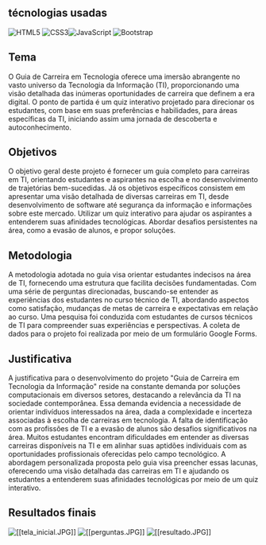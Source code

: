 ## técnologias usadas
![HTML5](https://img.shields.io/badge/html5-%23E34F26.svg?style=for-the-badge&logo=html5&logoColor=white) ![CSS3](https://img.shields.io/badge/css3-%231572B6.svg?style=for-the-badge&logo=css3&logoColor=white)![JavaScript](https://img.shields.io/badge/javascript-%23323330.svg?style=for-the-badge&logo=javascript&logoColor=%23F7DF1E)
![Bootstrap](https://img.shields.io/badge/bootstrap-%238511FA.svg?style=for-the-badge&logo=bootstrap&logoColor=white) 

## Tema
O Guia de Carreira em Tecnologia oferece uma imersão abrangente no vasto universo da Tecnologia da Informação (TI), proporcionando uma visão detalhada das inúmeras oportunidades de carreira que definem a era digital. O ponto de partida é um quiz interativo projetado para direcionar os estudantes, com base em suas preferências e habilidades, para áreas específicas da TI, iniciando assim uma jornada de descoberta e autoconhecimento.

## Objetivos
O objetivo geral deste projeto é fornecer um guia completo para carreiras em TI, orientando estudantes e aspirantes na escolha e no desenvolvimento de trajetórias bem-sucedidas.
Já os objetivos específicos consistem em apresentar uma visão detalhada de diversas carreiras em TI, desde desenvolvimento de software até segurança da informação e informações sobre este mercado. Utilizar um quiz interativo para ajudar os aspirantes a entenderem suas afinidades tecnológicas. Abordar desafios persistentes na área, como a evasão de alunos, e propor soluções.

## Metodologia
A metodologia adotada no guia visa orientar estudantes indecisos na área de TI, fornecendo uma estrutura que facilita decisões fundamentadas. Com uma série de perguntas direcionadas, buscando-se entender as experiências dos estudantes no curso técnico de TI, abordando aspectos como satisfação, mudanças de metas de carreira e expectativas em relação ao curso. Uma pesquisa foi conduzida com estudantes de cursos técnicos de TI para compreender suas experiências e perspectivas. A coleta de dados para o projeto foi realizada por meio de um formulário Google Forms.


## Justificativa
A justificativa para o desenvolvimento do projeto "Guia de Carreira em Tecnologia da Informação" reside na constante demanda por soluções computacionais em diversos setores, destacando a relevância da TI na sociedade contemporânea. Essa demanda evidencia a necessidade de orientar indivíduos interessados na área, dada a complexidade e incerteza associadas à escolha de carreiras em tecnologia. A falta de identificação com as profissões de TI e a evasão de alunos são desafios significativos na área. Muitos estudantes encontram dificuldades em entender as diversas carreiras disponíveis na TI e em alinhar suas aptidões individuais com as oportunidades profissionais oferecidas pelo campo tecnológico. A abordagem personalizada proposta pelo guia visa preencher essas lacunas, oferecendo uma visão detalhada das carreiras em TI e ajudando os estudantes a entenderem suas afinidades tecnológicas por meio de um quiz interativo.

## Resultados finais
![[[tela_inicial.JPG]]](https://github.com/Lvdstr/TCC-Guia-De-Carreira/blob/main/tela_inicial.JPG)
![[[perguntas.JPG]]](https://github.com/Lvdstr/TCC-Guia-De-Carreira/blob/main/perguntas.JPG)
![[[resultado.JPG]]](https://github.com/Lvdstr/TCC-Guia-De-Carreira/blob/main/resultado.JPG)

